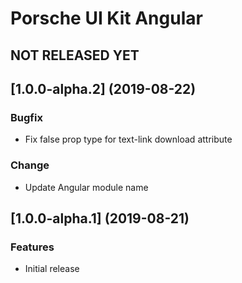 # Porsche UI Kit Angular

## NOT RELEASED YET


## [1.0.0-alpha.2] (2019-08-22)

### Bugfix
* Fix false prop type for text-link download attribute

### Change
* Update Angular module name

## [1.0.0-alpha.1] (2019-08-21)

### Features
* Initial release